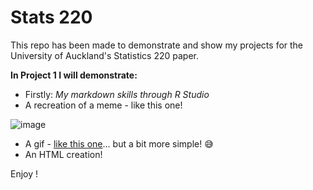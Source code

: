# Stats 220

This repo has been made to demonstrate and show my projects for the University of Auckland's Statistics 220 paper.

**In Project 1 I will demonstrate:**
- Firstly: *My markdown skills through R Studio*
- A recreation of a meme - like this one!

![image](https://user-images.githubusercontent.com/122334820/224212304-4b2fb274-452d-4d37-ac21-936e234cb98d.png)
- A gif - [like this one](https://tenor.com/en-GB/view/kitten-cat-typing-typing-cat-thank-goodness-gif-16601149)... but a bit more simple! 😅
- An HTML creation!

Enjoy !
